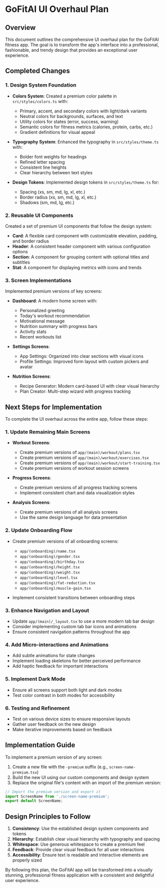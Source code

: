 # GoFitAI UI Overhaul Plan

## Overview

This document outlines the comprehensive UI overhaul plan for the GoFitAI fitness app. The goal is to transform the app's interface into a professional, fashionable, and trendy design that provides an exceptional user experience.

## Completed Changes

### 1. Design System Foundation

- **Colors System**: Created a premium color palette in `src/styles/colors.ts` with:
  - Primary, accent, and secondary colors with light/dark variants
  - Neutral colors for backgrounds, surfaces, and text
  - Utility colors for states (error, success, warning)
  - Semantic colors for fitness metrics (calories, protein, carbs, etc.)
  - Gradient definitions for visual appeal

- **Typography System**: Enhanced the typography in `src/styles/theme.ts` with:
  - Bolder font weights for headings
  - Refined letter spacing
  - Consistent line heights
  - Clear hierarchy between text styles

- **Design Tokens**: Implemented design tokens in `src/styles/theme.ts` for:
  - Spacing (xs, sm, md, lg, xl, etc.)
  - Border radius (xs, sm, md, lg, xl, etc.)
  - Shadows (sm, md, lg, etc.)

### 2. Reusable UI Components

Created a set of premium UI components that follow the design system:

- **Card**: A flexible card component with customizable elevation, padding, and border radius
- **Header**: A consistent header component with various configuration options
- **Section**: A component for grouping content with optional titles and subtitles
- **Stat**: A component for displaying metrics with icons and trends

### 3. Screen Implementations

Implemented premium versions of key screens:

- **Dashboard**: A modern home screen with:
  - Personalized greeting
  - Today's workout recommendation
  - Motivational message
  - Nutrition summary with progress bars
  - Activity stats
  - Recent workouts list

- **Settings Screens**:
  - App Settings: Organized into clear sections with visual icons
  - Profile Settings: Improved form layout with custom pickers and avatar

- **Nutrition Screens**:
  - Recipe Generator: Modern card-based UI with clear visual hierarchy
  - Plan Creator: Multi-step wizard with progress tracking

## Next Steps for Implementation

To complete the UI overhaul across the entire app, follow these steps:

### 1. Update Remaining Main Screens

- **Workout Screens**:
  - Create premium versions of `app/(main)/workout/plans.tsx`
  - Create premium versions of `app/(main)/workout/exercises.tsx`
  - Create premium versions of `app/(main)/workout/start-training.tsx`
  - Create premium versions of workout session screens

- **Progress Screens**:
  - Create premium versions of all progress tracking screens
  - Implement consistent chart and data visualization styles

- **Analysis Screens**:
  - Create premium versions of all analysis screens
  - Use the same design language for data presentation

### 2. Update Onboarding Flow

- Create premium versions of all onboarding screens:
  - `app/(onboarding)/name.tsx`
  - `app/(onboarding)/gender.tsx`
  - `app/(onboarding)/birthday.tsx`
  - `app/(onboarding)/height.tsx`
  - `app/(onboarding)/weight.tsx`
  - `app/(onboarding)/level.tsx`
  - `app/(onboarding)/fat-reduction.tsx`
  - `app/(onboarding)/muscle-gain.tsx`

- Implement consistent transitions between onboarding steps

### 3. Enhance Navigation and Layout

- Update `app/(main)/_layout.tsx` to use a more modern tab bar design
- Consider implementing custom tab bar icons and animations
- Ensure consistent navigation patterns throughout the app

### 4. Add Micro-interactions and Animations

- Add subtle animations for state changes
- Implement loading skeletons for better perceived performance
- Add haptic feedback for important interactions

### 5. Implement Dark Mode

- Ensure all screens support both light and dark modes
- Test color contrast in both modes for accessibility

### 6. Testing and Refinement

- Test on various device sizes to ensure responsive layouts
- Gather user feedback on the new design
- Make iterative improvements based on feedback

## Implementation Guide

To implement a premium version of any screen:

1. Create a new file with the `-premium` suffix (e.g., `screen-name-premium.tsx`)
2. Build the new UI using our custom components and design system
3. Replace the original file's content with an import of the premium version:

```typescript
// Import the premium version and export it
import ScreenName from './screen-name-premium';
export default ScreenName;
```

## Design Principles to Follow

1. **Consistency**: Use the established design system components and tokens
2. **Hierarchy**: Establish clear visual hierarchy with typography and spacing
3. **Whitespace**: Use generous whitespace to create a premium feel
4. **Feedback**: Provide clear visual feedback for all user interactions
5. **Accessibility**: Ensure text is readable and interactive elements are properly sized

By following this plan, the GoFitAI app will be transformed into a visually stunning, professional fitness application with a consistent and delightful user experience. 